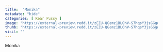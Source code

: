 ```yaml
---
title:  "Monika"
metadate: "hide"
categories: [ Rear Pussy ]
image: "https://external-preview.redd.it/zEZU-QGemz1BLOhV-S7hqsY3jsGGgwGxXOcIYIAYFro.jpg?auto=webp&s=ca8f930af7ce00dc632dc63bd9de752ec37a2591"
thumb: "https://external-preview.redd.it/zEZU-QGemz1BLOhV-S7hqsY3jsGGgwGxXOcIYIAYFro.jpg?width=1080&crop=smart&auto=webp&s=387fba1407aaeee0325018096f960e881a4bd941"
visit: ""
---
```

Monika
